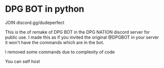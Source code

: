 # DPG BOT in python
JOIN discord.gg/dudeperfect

This is the of remake of DPG BOT in the DPG NATION discord server for public use.
I made this as if you invited the original @DPGBOT in your server it won't have the commands which are in the bot.


I removed some commands due to complexity of code 

You can self host